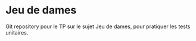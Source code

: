 # Jeu de dames

Git repository pour le TP sur le sujet Jeu de dames, pour pratiquer les tests unitaires. 